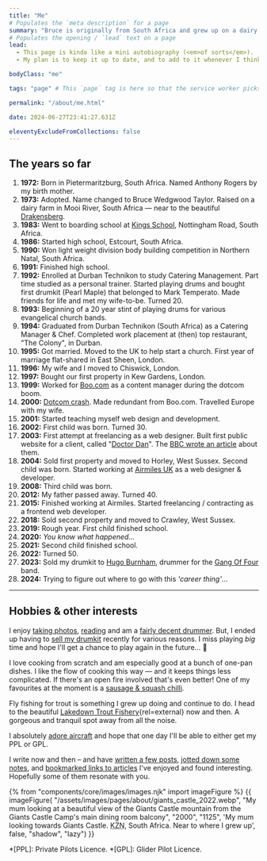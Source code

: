 ```yaml
---
title: "Me"
# Populates the `meta description` for a page
summary: "Bruce is originally from South Africa and grew up on a dairy farm in a very beautiful part of the country. I now live in West Sussex, England with my family and build websites for a living."
# Populates the opening / `lead` text on a page
lead:
  - This page is kinda like a mini autobiography (<em>of sorts</em>).
  - My plan is to keep it up to date, and to add to it whenever I think of something that's interesting to me or that I'd like to share.

bodyClass: "me"

tags: "page" # This `page` tag is here so that the service worker picks them up. These pages are picked up in the `mainnav` or `footernav` loops

permalink: "/about/me.html"

date: 2024-06-27T23:41:27.631Z

eleventyExcludeFromCollections: false
---
```


## The years so far

<ol class="no-list | flow">
  <li><strong>1972:</strong> Born in Pietermaritzburg, South Africa. Named Anthony Rogers by my birth mother.</li>
  <li><strong>1973:</strong> Adopted. Name changed to Bruce Wedgwood Taylor. Raised on a dairy farm in Mooi River, South Africa &mdash; near to the beautiful <a href="https://youtu.be/bGQbM3QfA5w">Drakensberg</a>.</li>
  <li><strong>1983:</strong> Went to boarding school at <a href="https://kingsschool.co.za/">Kings School</a>, Nottingham Road, South Africa.</li>
  <li><strong>1986:</strong> Started high school, Estcourt, South Africa.</li>
  <li><strong>1990:</strong> Won light weight division body building competition in Northern Natal, South Africa.</li>
  <li><strong>1991:</strong> Finished high school.</li>
  <li><strong>1992:</strong> Enrolled at Durban Technikon to study Catering Management. Part time studied as a personal trainer. Started playing drums and bought first drumkit (Pearl Maple) that belonged to Mark Temperato. Made friends for life and met my wife-to-be. Turned 20.</li>
  <li><strong>1993:</strong> Beginning of a 20 year stint of playing drums for various evangelical church bands.</li>
  <li><strong>1994:</strong> Graduated from Durban Technikon (South Africa) as a Catering Manager & Chef. Completed work placement at (then) top restaurant, "The Colony", in Durban.</li>
  <li><strong>1995:</strong> Got married. Moved to the UK to help start a church. First year of marriage flat-shared in East Sheen, London.</li>
  <li><strong>1996:</strong> My wife and I moved to Chiswick, London.</li>
  <li><strong>1997:</strong> Bought our first property in Kew Gardens, London.</li>
  <li><strong>1999:</strong> Worked for <a href="https://en.wikipedia.org/wiki/Boo.com">Boo.com</a> as a content manager during the dotcom boom.</li>
  <li><strong>2000:</strong> <a href="https://archive.nytimes.com/www.nytimes.com/library/tech/00/12/biztech/technology/13sork.html">Dotcom crash</a>. Made redundant from Boo.com. Travelled Europe with my wife.</li>
  <li><strong>2001:</strong> Started teaching myself web design and development.</li>
  <li><strong>2002:</strong> First child was born. Turned 30.</li>
  <li><strong>2003:</strong> First attempt at freelancing as a web designer. Built first public website for a client, called "<a href="https://web.archive.org/web/20040226155008/http://www.doctor-dan.com/index.html">Doctor Dan</a>". The <a href="http://news.bbc.co.uk/1/hi/health/3124130.stm">BBC wrote an article</a> about them.</li>
  <li><strong>2004:</strong> Sold first property and moved to Horley, West Sussex. Second child was born. Started working at <a href="https://en.wikipedia.org/wiki/Air_Miles#Air_Miles_United_Kingdom">Airmiles UK</a> as a web designer & developer.</li>
  <li><strong>2008:</strong> Third child was born.</li>
  <li><strong>2012:</strong> My father passed away. Turned 40.</li>
  <li><strong>2015:</strong> Finished working at Airmiles. Started freelancing / contracting as a frontend web developer.</li>
  <li><strong>2018:</strong> Sold second property and moved to Crawley, West Sussex.</li>
  <li><strong>2019:</strong> Rough year. First child finished school.</li>
  <li><strong>2020:</strong> <em>You know what happened...</em></li>
  <li><strong>2021:</strong> Second child finished school.</li>
  <li><strong>2022:</strong> Turned 50.</li>
  <li><strong>2023:</strong> Sold my drumkit to <a href="https://x.com/gangof4official/status/1746823767135789527">Hugo Burnham</a>, drummer for the <a href="https://www.facebook.com/gangoffour">Gang Of Four</a> band.</li>
  <li><strong>2024:</strong> Trying to figure out where to go with this <em>'career thing'</em>&hellip;</li>
</ol>

---

## Hobbies & other interests

I enjoy [taking photos](/photos), [reading](/reading) and am a [fairly decent drummer](/photos/2016-11-22/photo_201611222058). But, I ended up having to [sell my drumkit](/photos/2022-04-06/photo_202204062304) recently for various reasons. I miss playing *big* time and hope I'll get a chance to play again in the future... 🤞

I love cooking from scratch and am especially good at a bunch of one-pan dishes. I like the flow of cooking this way &mdash; and it keeps things less complicated. If there's an open fire involved that's even better! One of my favourites at the moment is a [sausage &amp; squash chilli](https://www.jamieoliver.com/recipes/sausage-recipes/sausage-squash-chilli/).

Fly fishing for trout is something I grew up doing and continue to do. I head to the beautiful [Lakedown Trout Fishery](https://www.lakedowntroutfishery.com/){rel=external} now and then. A gorgeous and tranquil spot away from all the noise.

I absolutely [adore aircraft](/photos/2022-03-30/photo_202203301354) and hope that one day I'll be able to either get my PPL or GPL.

I write now and then &ndash; and have [written a few posts](/writing), [jotted down some notes](/notes), and [bookmarked links to articles](/bookmarks) I've enjoyed and found interesting. Hopefully some of them resonate with you.

{% from "components/core/images/images.njk" import imageFigure %}
{{ imageFigure(
  "/assets/images/pages/about/giants_castle_2022.webp",
  "My mum looking at a beautiful view of the Giants Castle mountain from the Giants Castle Camp's main dining room balcony",
  "2000",
  "1125",
  'My mum looking towards Giants Castle. <abbr title="Kwazulu Natal.">KZN</abbr>, South Africa. Near to where I grew up',
  false,
  "shadow",
  "lazy")
}}

*[PPL]: Private Pilots Licence.
*[GPL]: Glider Pilot Licence.
